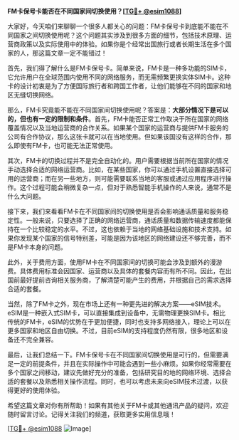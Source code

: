 **FM卡保号卡能否在不同国家间切换使用？[[TG💪+ @esim1088](https://t.me/s/esim1088)]**

大家好，今天咱们来聊聊一个很多人都关心的问题：FM卡保号卡到底能不能在不同国家之间切换使用呢？这个问题其实涉及到很多方面的细节，包括技术原理、运营商政策以及实际使用中的体验。如果你是个经常出国旅行或者长期生活在多个国家的人，那这篇文章一定不能错过！

首先，我们得了解什么是FM卡保号卡。简单来说，FM卡是一种多功能的SIM卡，它允许用户在全球范围内使用不同的网络服务，而无需频繁更换实体SIM卡。这种卡的设计初衷是为了方便国际旅行者和跨国工作者，让他们能够在不同的国家和地区无缝切换网络。

那么，FM卡究竟能不能在不同国家间切换使用呢？答案是：**大部分情况下是可以的，但也有一定的限制和条件**。首先，FM卡能否正常工作取决于所在国家的网络覆盖情况以及当地运营商的合作关系。如果某个国家的运营商与提供FM卡服务的公司有合作协议，那么这张卡就可以在当地使用。但如果该国没有这样的合作，那么即使有FM卡，也可能无法正常使用。

其次，FM卡的切换过程并不是完全自动化的。用户需要根据当前所在国家的情况手动选择合适的网络运营商。比如，在某些国家，你可以通过手机设置直接选择可用的运营商；而在另一些地方，则可能需要联系当地的客服或通过应用程序进行操作。这个过程可能会稍微复杂一点，但对于熟悉智能手机操作的人来说，通常不是什么大问题。

接下来，我们来看看FM卡在不同国家间的切换使用是否会影响通话质量和服务稳定性。一般来说，只要选择了正确的网络运营商，通话质量和数据传输速度都能保持在一个比较稳定的水平。不过，这也依赖于当地的网络基础设施和技术支持。如果你发现某个国家的信号特别差，可能是因为该地区的网络建设还不够完善，而不是FM卡本身的问题。

此外，关于费用方面，使用FM卡在不同国家间的切换可能会涉及到额外的漫游费。具体费用标准会因国家、运营商以及具体的套餐内容而有所不同。因此，在出国前最好提前咨询相关服务商，了解清楚可能产生的费用，并根据自己的需求选择合适的套餐。

当然，除了FM卡之外，现在市场上还有一种更先进的解决方案——eSIM技术。eSIM是一种嵌入式SIM卡，可以直接集成到设备中，无需物理更换SIM卡。相比传统的FM卡，eSIM的优势在于更加便捷，同时也支持多网络接入，理论上可以在更多国家和地区自由切换。不过，目前eSIM的支持程度仍然有限，很多地区和设备还不完全兼容。

最后，让我们总结一下。FM卡保号卡在不同国家间切换使用是可行的，但需要满足一定的前提条件，并且在实际操作中可能会遇到一些小麻烦。如果你经常需要在多个国家之间移动，建议先做好充分的准备，包括研究目的地的网络环境、选择合适的套餐以及熟悉相关操作流程。同时，也可以考虑未来向eSIM技术过渡，以获得更好的使用体验。

希望这篇文章对你有所帮助！如果有其他关于FM卡或其他通讯产品的疑问，欢迎随时留言讨论。记得关注我们的频道，获取更多实用信息哦！

[[TG💪+ @esim1088](https://t.me/s/esim1088) ![Image](https://i.postimg.cc/4NQfJmqS/Snipaste-2025-05-13-00-14-12.png)]